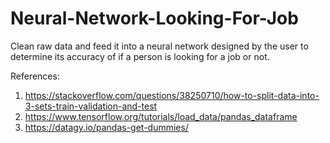 # Neural-Network-Looking-For-Job
Clean raw data and feed it into a neural network designed by the user to determine its accuracy of if a person is looking for a job or not.

References:
  1. https://stackoverflow.com/questions/38250710/how-to-split-data-into-3-sets-train-validation-and-test
  2. https://www.tensorflow.org/tutorials/load_data/pandas_dataframe
  3. https://datagy.io/pandas-get-dummies/
